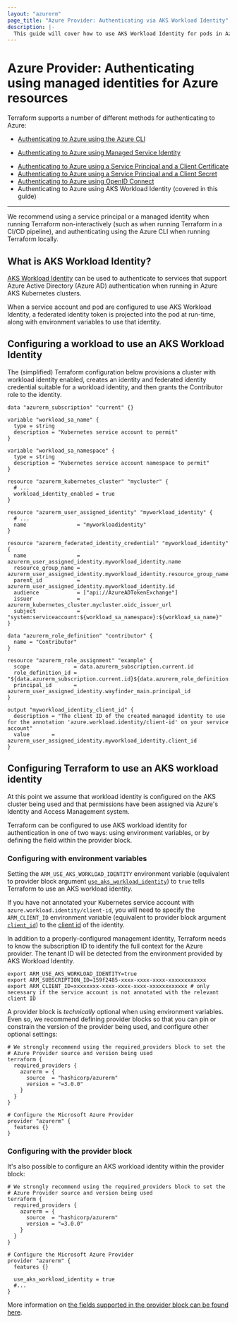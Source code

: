 ```yaml
---
layout: "azurerm"
page_title: "Azure Provider: Authenticating via AKS Workload Identity"
description: |-
  This guide will cover how to use AKS Workload Identity for pods in Azure AKS clusters as authentication for the Azure Provider.
---
```


# Azure Provider: Authenticating using managed identities for Azure resources

Terraform supports a number of different methods for authenticating to Azure:

- [Authenticating to Azure using the Azure CLI](azure_cli.html)
* [Authenticating to Azure using Managed Service Identity](managed_service_identity.html)
- [Authenticating to Azure using a Service Principal and a Client Certificate](service_principal_client_certificate.html)
- [Authenticating to Azure using a Service Principal and a Client Secret](service_principal_client_secret.html)
- [Authenticating to Azure using OpenID Connect](service_principal_oidc.html)
- Authenticating to Azure using AKS Workload Identity (covered in this guide)

---

We recommend using a service principal or a managed identity when running Terraform non-interactively (such as when running Terraform in a CI/CD pipeline), and authenticating using the Azure CLI when running Terraform locally.

## What is AKS Workload Identity?

[AKS Workload Identity](https://learn.microsoft.com/en-us/azure/aks/workload-identity-overview) can be used to authenticate to services that support Azure Active Directory (Azure AD) authentication when running in Azure AKS Kubernetes clusters.

When a service account and pod are configured to use AKS Workload Identity, a federated identity token is projected into the pod at run-time, along with environment variables to use that identity.

## Configuring a workload to use an AKS Workload Identity

The (simplified) Terraform configuration below provisions a cluster with workload identity enabled, creates an identity and federated identity credential suitable for a workload identity, and then grants the Contributor role to the identity.

```hcl
data "azurerm_subscription" "current" {}

variable "workload_sa_name" {
  type = string
  description = "Kubernetes service account to permit"
}

variable "workload_sa_namespace" {
  type = string
  description = "Kubernetes service account namespace to permit"
}

resource "azurerm_kubernetes_cluster" "mycluster" {
  # ...
  workload_identity_enabled = true
}

resource "azurerm_user_assigned_identity" "myworkload_identity" {
  # ...
  name                = "myworkloadidentity"
}

resource "azurerm_federated_identity_credential" "myworkload_identity" {
  name                = azurerm_user_assigned_identity.myworkload_identity.name
  resource_group_name = azurerm_user_assigned_identity.myworkload_identity.resource_group_name
  parent_id           = azurerm_user_assigned_identity.myworkload_identity.id
  audience            = ["api://AzureADTokenExchange"]
  issuer              = azurerm_kubernetes_cluster.mycluster.oidc_issuer_url
  subject             = "system:serviceaccount:${workload_sa_namespace}:${workload_sa_name}"
}

data "azurerm_role_definition" "contributor" {
  name = "Contributor"
}

resource "azurerm_role_assignment" "example" {
  scope              = data.azurerm_subscription.current.id
  role_definition_id = "${data.azurerm_subscription.current.id}${data.azurerm_role_definition.contributor.id}"
  principal_id       = azurerm_user_assigned_identity.wayfinder_main.principal_id
}

output "myworkload_identity_client_id" {
  description = "The client ID of the created managed identity to use for the annotation 'azure.workload.identity/client-id' on your service account"
  value       = azurerm_user_assigned_identity.myworkload_identity.client_id
}
```

## Configuring Terraform to use an AKS workload identity

At this point we assume that workload identity is configured on the AKS cluster being used and that permissions have been assigned via Azure's Identity and Access Management system.

Terraform can be configured to use AKS workload identity for authentication in one of two ways: using environment variables, or by defining the field within the provider block.

### Configuring with environment variables

Setting the `ARM_USE_AKS_WORKLOAD_IDENTITY` environment variable (equivalent to provider block argument [`use_aks_workload_identity`](https://registry.terraform.io/providers/hashicorp/azurerm/latest/docs#use_aks_workload_identity)) to `true` tells Terraform to use an AKS workload identity.

If you have not annotated your Kubernetes service account with `azure.workload.identity/client-id`, you will need to specify the `ARM_CLIENT_ID` environment variable (equivalent to provider block argument [`client_id`](https://registry.terraform.io/providers/hashicorp/azurerm/latest/docs#client_id)) to the [client id](https://registry.terraform.io/providers/hashicorp/azurerm/latest/docs/resources/user_assigned_identity#client_id) of the identity.

In addition to a properly-configured management identity, Terraform needs to know the subscription ID to identify the full context for the Azure provider. The tenant ID will be detected from the environment provided by AKS Workload Identity.

```shell
export ARM_USE_AKS_WORKLOAD_IDENTITY=true
export ARM_SUBSCRIPTION_ID=159f2485-xxxx-xxxx-xxxx-xxxxxxxxxxxx
export ARM_CLIENT_ID=xxxxxxxx-xxxx-xxxx-xxxx-xxxxxxxxxxxx # only necessary if the service account is not annotated with the relevant client ID
```

A provider block is _technically_ optional when using environment variables. Even so, we recommend defining provider blocks so that you can pin or constrain the version of the provider being used, and configure other optional settings:

```hcl
# We strongly recommend using the required_providers block to set the
# Azure Provider source and version being used
terraform {
  required_providers {
    azurerm = {
      source  = "hashicorp/azurerm"
      version = "=3.0.0"
    }
  }
}

# Configure the Microsoft Azure Provider
provider "azurerm" {
  features {}
}
```

### Configuring with the provider block

It's also possible to configure an AKS workload identity within the provider block:

```hcl
# We strongly recommend using the required_providers block to set the
# Azure Provider source and version being used
terraform {
  required_providers {
    azurerm = {
      source  = "hashicorp/azurerm"
      version = "=3.0.0"
    }
  }
}

# Configure the Microsoft Azure Provider
provider "azurerm" {
  features {}

  use_aks_workload_identity = true
  #...
}
```

More information on [the fields supported in the provider block can be found here](../index.html#argument-reference).
